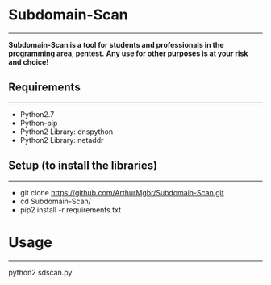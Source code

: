 # Subdomain-Scan #
--- 
**Subdomain-Scan is a tool for students and professionals in the programming area, pentest.**
**Any use for other purposes is at your risk and choice!**

## Requirements
---
* Python2.7
* Python-pip
* Python2 Library: dnspython
* Python2 Library: netaddr

## Setup (to install the libraries)
---
* git clone https://github.com/ArthurMgbr/Subdomain-Scan.git
* cd Subdomain-Scan/
* pip2 install -r requirements.txt

# Usage 
---
python2 sdscan.py


